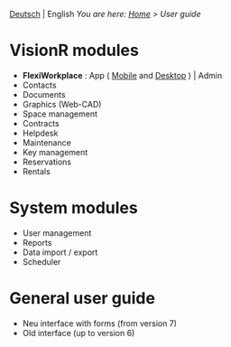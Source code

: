 <!-- TITLE: User guide -->
<!-- SUBTITLE: Dokumentation of the VisionR modules -->

[Deutsch](/de/user-guide) | English
*You are here: [Home](/home-en) > User guide*
# VisionR modules
* **FlexiWorkplace** : App ( [Mobile](/en/user-guide/flexi-workplace-mobile) and [Desktop](/en/user-guide/flexi-workplace-desktop) ) | Admin
* Contacts
* Documents
* Graphics (Web-CAD)
* Space management
* Contracts
* Helpdesk
* Maintenance
* Key management
* Reservations
* Rentals

# System modules
* User management
* Reports
* Data import / export
* Scheduler
# General user guide
* Neu interface with forms (from version 7)
* Old interface (up to version 6)

